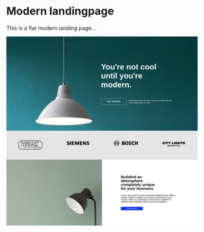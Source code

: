 # Modern landingpage
 This is a flat modern landing page...


![Web Site](./src/assets/site/screencapture-modern-landingpage-vercel-app-2021-10-07-09_52_15.png)
